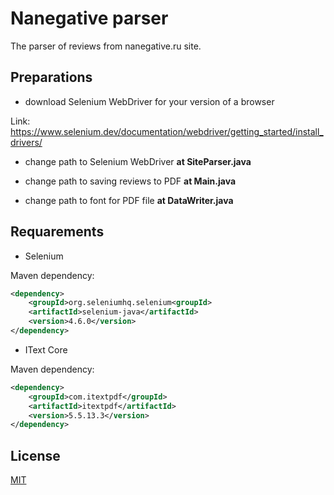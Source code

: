 # Nanegative parser

The parser of reviews from nanegative.ru site.

## Preparations

- download Selenium WebDriver for your version of a browser

 Link: https://www.selenium.dev/documentation/webdriver/getting_started/install_drivers/

 - change path to Selenium WebDriver **at SiteParser.java**

- change path to saving reviews to PDF **at Main.java**

- change path to font for PDF file **at DataWriter.java** 

## Requarements

- Selenium

Maven dependency:

```xml
<dependency>
    <groupId>org.seleniumhq.selenium<groupId>
    <artifactId>selenium-java</artifactId>
    <version>4.6.0</version>
</dependency>
```

- IText Core

Maven dependency:

```xml
<dependency>
    <groupId>com.itextpdf</groupId>
    <artifactId>itextpdf</artifactId>
    <version>5.5.13.3</version>
</dependency>
```

## License
[MIT](https://choosealicense.com/licenses/mit/)
